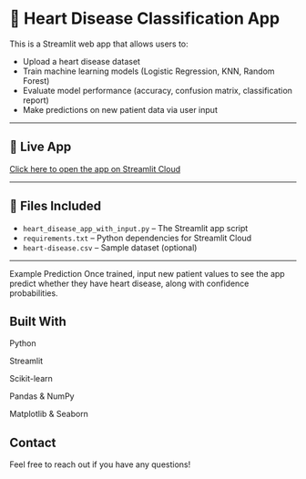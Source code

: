 # 💓 Heart Disease Classification App

This is a Streamlit web app that allows users to:
- Upload a heart disease dataset
- Train machine learning models (Logistic Regression, KNN, Random Forest)
- Evaluate model performance (accuracy, confusion matrix, classification report)
- Make predictions on new patient data via user input

---

## 🚀 Live App

[Click here to open the app on Streamlit Cloud]((https://github.com/Jedidiah-AI-ML/prediction-streamlit-app/blob/main/heart_disease_app_with_input.py))

---

## 📁 Files Included

- `heart_disease_app_with_input.py` – The Streamlit app script
- `requirements.txt` – Python dependencies for Streamlit Cloud
- `heart-disease.csv` – Sample dataset (optional)

---
Example Prediction
Once trained, input new patient values to see the app predict whether they have heart disease, along with confidence probabilities.

## Built With
Python 

Streamlit 

Scikit-learn 

Pandas & NumPy 

Matplotlib & Seaborn 

## Contact
Feel free to reach out if you have any questions!

